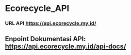 # Ecorecycle_API

### URL API https://api.ecorecycle.my.id/

## Enpoint Dokumentasi API: https://api.ecorecycle.my.id/api-docs/
